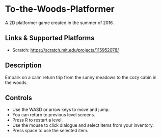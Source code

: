 # To-the-Woods-Platformer
A 2D platformer game created in the summer of 2016.

## Links & Supported Platforms
* Scratch: https://scratch.mit.edu/projects/115952078/

## Description
Embark on a calm return trip from the sunny meadows to the cozy cabin in the woods.

## Controls
* Use the WASD or arrow keys to move and jump. 
* You can return to previous level screens. 
* Press R to restart a level.
* Use the mouse to click dialogue and select items from your inventory. 
* Press space to use the selected item.

